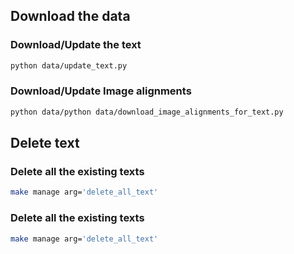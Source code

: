 ## Download the data

### Download/Update the text

```bash
python data/update_text.py
```

### Download/Update Image alignments

```bash
python data/python data/download_image_alignments_for_text.py
```


## Delete text

### Delete all the existing texts
```bash
make manage arg='delete_all_text'
```

### Delete all the existing texts
```bash
make manage arg='delete_all_text'
```
